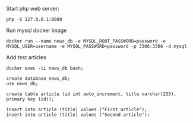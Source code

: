 Start php web server:

```
php -S 127.0.0.1:8080 
```

Run mysql docker image

```
docker run --name news_db -e MYSQL_ROOT_PASSWORD=password -e MYSQL_USER=username -e MYSQL_PASSWORD=password -p 3306:3306 -d mysql
```

Add test articles
```
docker exec -ti news_db bash;

create database news_db;
use news_db;

create table article (id int auto_increment, title varchar(255), primary key (id));

insert into article (title) values ("First article");
insert into article (title) values ("Second article");
```

